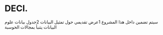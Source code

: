 # DECI.
 سيتم تضمين داخل هذا المشروع 1عرض تقديمي حول تمثيل البيانات 2جدول بيانات علوم البيانات يتنبأ بمجالات الحوسبة 
